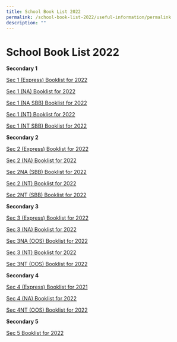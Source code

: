 ```yaml
---
title: School Book List 2022
permalink: /school-book-list-2022/useful-information/permalink
description: ""
---
```

School Book List 2022
=====================

**Secondary 1**  

[Sec 1 (Express) Booklist for 2022]([](/files/AMSS%20S1%20EXP%20final.pdf))  
  
[Sec 1 (NA) Booklist for 2022]([](/files/AMSS%20S1%20NA%20final.pdf))  
  
[Sec 1 (NA SBB) Booklist for 2022]([](/files/AMSS%20S1%20NA%20SBB%20final.pdf))  
  
[Sec 1 (NT) Booklist for 2022]([](/files/AMSS%20S1%20NT%20final.pdf))  
  
[Sec 1 (NT SBB) Booklist for 2022]([](/files/AMSS%20S1%20NT%20SBB%20final.pdf))

**Secondary 2**  

[Sec 2 (Express) Booklist for 2022]([](/files/AMSS%20S2%20EXP.pdf))  
  
[Sec 2 (NA) Booklist for 2022]([](/files/AMSS%20S2%20NA.pdf))  
  
[Sec 2NA (SBB) Booklist for 2022]([](/files/AMSS%20S2%20NA%20SBB.pdf))  
  
[Sec 2 (NT) Booklist for 2022]([](/files/AMSS%20S2%20NT.pdf))  
  
[Sec 2NT (SBB) Booklist for 2022]([](/files/AMSS%20S2%20NT%20SBB.pdf))  

**Secondary 3**

[Sec 3 (Express) Booklist for 2022]([](/files/AMSS%20S3%20EXP.pdf))  
  
[Sec 3 (NA) Booklist for 2022]([](/files/AMSS%20S3%20NA.pdf))  
  
[Sec 3NA (OOS) Booklist for 2022]([](/files/AMSS%20S3%20NA%20OOS.pdf))  
  
[Sec 3 (NT) Booklist for 2022]([](/files/AMSS%20S3%20NT.pdf))  
  
[Sec 3NT (OOS) Booklist for 2022]([](/files/AMSS%20S3%20NT%20OOS.pdf))  
  

****Secondary 4****

[Sec 4 (Express) Booklist for 2021]([](/files/AMSS%20S4%20EXP.pdf))  
  
[Sec 4 (NA) Booklist for 2022]([](/files/AMSS%20S4%20NA.pdf))  
  
[Sec 4NT (OOS) Booklist for 2022]([](/files/AMSS%20S4%20NT%20OOS.pdf))  

**Secondary 5**

[Sec 5 Booklist for 2022]([](/files/AMSS%20S5%20NA.pdf))